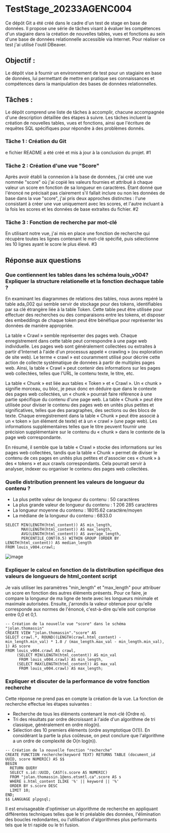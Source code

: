 # TestStage_20233AGENC004
Ce dépôt Git a été créé dans le cadre d'un test de stage en base de données. Il propose une série de tâches visant à évaluer les compétences d'un stagiaire dans la création de nouvelles tables, vues et fonctions au sein d'une base de données relationnelle accessible via Internet. Pour réaliser ce test j'ai utilisé l'outil DBeaver.

## Objectif :
Le dépôt vise à fournir un environnement de test pour un stagiaire en base de données, lui permettant de mettre en pratique ses connaissances et compétences dans la manipulation des bases de données relationnelles.

## Tâches :
Le dépôt comprend une liste de tâches à accomplir, chacune accompagnée d'une description détaillée des étapes à suivre. Les tâches incluent la création de nouvelles tables, vues et fonctions, ainsi que l'écriture de requêtes SQL spécifiques pour répondre à des problèmes donnés.

### Tâche 1 : Création du Git
e fichier README a été créé et mis à jour à la conclusion du projet. #1

### Tâche 2 : Création d'une vue "Score"
Après avoir établi la connexion à la base de données, j'ai créé une vue nommée "score" où j'ai copié les valeurs fournies et attribué à chaque valeur un score en fonction de sa longueur en caractères. Étant donné que l'énoncé ne précisait pas clairement s'il fallait inclure ou non les données de base dans la vue "score", j'ai pris deux approches distinctes : l'une consistant à créer une vue uniquement avec les scores, et l'autre incluant à la fois les scores et les données de base extraites du fichier. #2

### Tâche 3 : Fonction de recherche par mot-clé
En utilisant notre vue, j'ai mis en place une fonction de recherche qui récupère toutes les lignes contenant le mot-clé spécifié, puis sélectionne les 10 lignes ayant le score le plus élevé. #3

## Réponse aux questions
### Que contiennent les tables dans les schéma louis_v004? Expliquer la structure relationelle et la fonction dechaque table ?
En examinant les diagrammes de relations des tables, nous avons repéré la table ada_002 qui semble servir de stockage pour des tokens, identifiables par sa clé étrangère liée à la table Token. Cette table peut être utilisée pour effectuer des recherches ou des comparaisons entre les tokens, et disposer des embeddings de chaque token peut être bénéfique pour représenter les données de manière appropriée.

La table « Crawl » semble représenter des pages web. Chaque enregistrement dans cette table peut correspondre à une page web individuelle. Les pages web sont généralement collectées ou extraites à partir d'Internet à l'aide d'un processus appelé « crawling » (ou exploration de site web). Le terme « crawl » est couramment utilisé pour décrire cette action de collecte systématique de données à partir de multiples pages web. Ainsi, la table « Crawl » peut contenir des informations sur les pages web collectées, telles que l'URL, le contenu texte, le titre, etc.

La table « Chunk » est liée aux tables « Token » et « Crawl ». Un « chunk » signifie morceau, ou bloc, je peux donc en déduire que dans le contexte des pages web collectées, un « chunk » pourrait faire référence à une partie spécifique du contenu d'une page web. La table « Chunk » peut être utilisée pour diviser le contenu des pages web en unités plus petites et significatives, telles que des paragraphes, des sections ou des blocs de texte. Chaque enregistrement dans la table « Chunk » peut être associé à un « token » (un élément de texte) et à un « crawl » (une page web). Les informations supplémentaires telles que le titre peuvent fournir une précision supplémentaire sur le contenu du « chunk » dans le contexte de la page web correspondante.

En résumé, il semble que la table « Crawl » stocke des informations sur les pages web collectées, tandis que la table « Chunk » permet de diviser le contenu de ces pages en unités plus petites et d'associer ces « chunk » à des « tokens » et aux crawls correspondants. Cela pourrait servir à analyser, indexer ou organiser le contenu des pages web collectées.

### Quelle distribution prennent les valeurs de longueur du contenu ?
 - La plus petite valeur de longueur du contenu : 50 caractères
 - La plus grande valeur de longueur du contenu : 1 206 285 caractères
 - La longueur moyenne du contenu : 18015.62 caractère/moyen
 - La médiane de la longueur du contenu : 6833.0
```
SELECT MIN(LENGTH(html_content)) AS min_length,
       MAX(LENGTH(html_content)) AS max_length,
       AVG(LENGTH(html_content)) AS average_length,
       PERCENTILE_CONT(0.5) WITHIN GROUP (ORDER BY LENGTH(html_content)) AS median_length
FROM louis_v004.crawl;
```
![image](https://github.com/JolanThomassin/TestStage_20233AGENC004/assets/98430140/a57feb59-8c63-41cb-94df-a122a3920b8d)

### Expliquer le calcul en fonction de la distribution spécifique des valeurs de longueurs de html_content script
Je vais utiliser les paramètres "min_length" et "max_length" pour attribuer un score en fonction des autres éléments présents. Pour ce faire, je compare la longueur de ma ligne de texte avec les longueurs minimale et maximale autorisées. Ensuite, j'arrondis la valeur obtenue pour qu'elle corresponde aux normes de l'énoncé, c'est-à-dire qu'elle soit comprise entre 0,0 et 0,1.
```
-- Création de la nouvelle vue "score" dans le schéma "jolan.thomassin"
CREATE VIEW "jolan.thomassin"."score" AS
SELECT crawl.*, ROUND((LENGTH(crawl.html_content) - min_length.min_val) * 1.0 / (max_length.max_val - min_length.min_val), 1) AS score
FROM louis_v004.crawl AS crawl,
     (SELECT MIN(LENGTH(html_content)) AS min_val
      FROM louis_v004.crawl) AS min_length,
     (SELECT MAX(LENGTH(html_content)) AS max_val
      FROM louis_v004.crawl) AS max_length;
```

### Expliquer et discuter de la performance de votre fonction recherche
Cette réponse ne prend pas en compte la création de la vue. La fonction de recherche effectue les étapes suivantes :
 - Recherche de tous les éléments contenant le mot-clé (Ordre n).
 - Tri des résultats par ordre décroissant à l'aide d'un algorithme de tri classique, généralement en ordre nlog(n).
 - Sélection des 10 premiers éléments (ordre asymptotique O(1)).
En considérant la partie la plus coûteuse, on peut conclure que l'algorithme a un ordre de complexité de O(n log(n)).
```
-- Création de la nouvelle fonction "recherche"
CREATE FUNCTION recherche(keyword TEXT) RETURNS TABLE (document_id UUID, score NUMERIC) AS $$
BEGIN
  RETURN QUERY
  SELECT s.id::UUID, CAST(s.score AS NUMERIC)
  FROM "jolan.thomassin.1@ens.etsmtl.ca".score AS s
  WHERE s.html_content ILIKE '%' || keyword || '%'
  ORDER BY s.score DESC
  LIMIT 10;
END;
$$ LANGUAGE plpgsql;
```

Il est envisageable d'optimiser un algorithme de recherche en appliquant différentes techniques telles que le tri préalable des données, l'élimination des boucles redondantes, ou l'utilisation d'algorithmes plus performants tels que le tri rapide ou le tri fusion.
